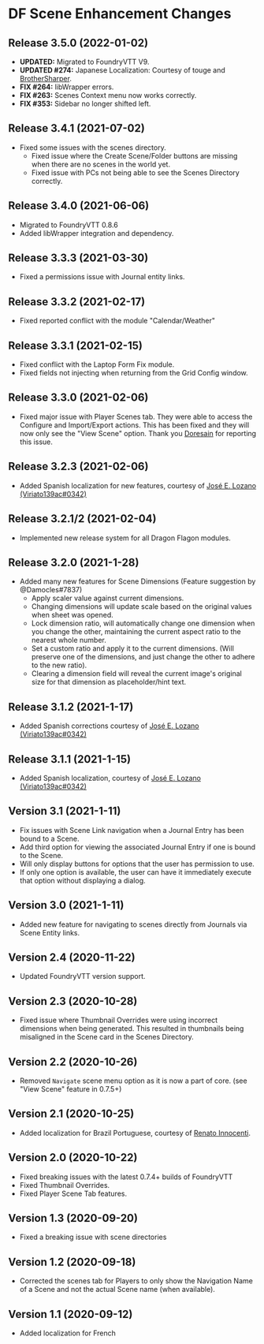 # DF Scene Enhancement Changes

## Release 3.5.0 (2022-01-02)
- **UPDATED:** Migrated to FoundryVTT V9.
- **UPDATED #274:** Japanese Localization: Courtesy of touge and [BrotherSharper](https://github.com/BrotherSharper).
- **FIX #264:** libWrapper errors.
- **FIX #263:** Scenes Context menu now works correctly.
- **FIX #353:** Sidebar no longer shifted left.

## Release 3.4.1 (2021-07-02)
- Fixed some issues with the scenes directory.
	- Fixed issue where the Create Scene/Folder buttons are missing when there are no scenes in the world yet.
	- Fixed issue with PCs not being able to see the Scenes Directory correctly.

## Release 3.4.0 (2021-06-06)
- Migrated to FoundryVTT 0.8.6
- Added libWrapper integration and dependency.

## Release 3.3.3 (2021-03-30)
- Fixed a permissions issue with Journal entity links.

## Release 3.3.2 (2021-02-17)
- Fixed reported conflict with the module "Calendar/Weather"

## Release 3.3.1 (2021-02-15)
- Fixed conflict with the Laptop Form Fix module.
- Fixed fields not injecting when returning from the Grid Config window.

## Release 3.3.0 (2021-02-06)
- Fixed major issue with Player Scenes tab. They were able to access the Configure and Import/Export actions. This has been fixed and they will now only see the "View Scene" option. Thank you [Doresain](https://github.com/Doresain) for reporting this issue.

## Release 3.2.3 (2021-02-06)
- Added Spanish localization for new features, courtesy of [José E. Lozano (Viriato139ac#0342)](https://github.com/lozalojo)

## Release 3.2.1/2 (2021-02-04)
- Implemented new release system for all Dragon Flagon modules.

## Release 3.2.0 (2021-1-28)
- Added many new features for Scene Dimensions (Feature suggestion by @Damocles#7837)
	- Apply scaler value against current dimensions.
	- Changing dimensions will update scale based on the original values when sheet was opened.
	- Lock dimension ratio, will automatically change one dimension when you change the other, maintaining the current aspect ratio to the nearest whole number.
	- Set a custom ratio and apply it to the current dimensions. (Will preserve one of the dimensions, and just change the other to adhere to the new ratio).
	- Clearing a dimension field will reveal the current image's original size for that dimension as placeholder/hint text.

## Release 3.1.2 (2021-1-17)
- Added Spanish corrections courtesy of [José E. Lozano (Viriato139ac#0342)](https://github.com/lozalojo)

## Release 3.1.1 (2021-1-15)

- Added Spanish localization, courtesy of [José E. Lozano (Viriato139ac#0342)](https://github.com/lozalojo)

## Version 3.1 (2021-1-11)
- Fix issues with Scene Link navigation when a Journal Entry has been bound to a Scene.
- Add third option for viewing the associated Journal Entry if one is bound to the Scene.
- Will only display buttons for options that the user has permission to use.
- If only one option is available, the user can have it immediately execute that option without displaying a dialog.

## Version 3.0 (2021-1-11)
- Added new feature for navigating to scenes directly from Journals via Scene Entity links.

## Version 2.4 (2020-11-22)
- Updated FoundryVTT version support.

## Version 2.3 (2020-10-28)
- Fixed issue where Thumbnail Overrides were using incorrect dimensions when being generated. This resulted in thumbnails being misaligned in the Scene card in the Scenes Directory.

## Version 2.2 (2020-10-26)
- Removed `Navigate` scene menu option as it is now a part of core. (see "View Scene" feature in 0.7.5+)

## Version 2.1 (2020-10-25)
- Added localization for Brazil Portuguese, courtesy of [Renato Innocenti](https://github.com/rinnocenti).

## Version 2.0 (2020-10-22)
- Fixed breaking issues with the latest 0.7.4+ builds of FoundryVTT
- Fixed Thumbnail Overrides.
- Fixed Player Scene Tab features.

## Version 1.3 (2020-09-20)
- Fixed a breaking issue with scene directories

## Version 1.2 (2020-09-18)
- Corrected the scenes tab for Players to only show the Navigation Name of a Scene and not the actual Scene name (when available).

## Version 1.1 (2020-09-12)
- Added localization for French
